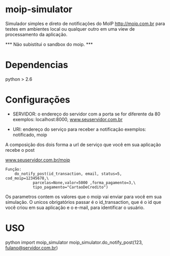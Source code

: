 moip-simulator
==============
Simulador simples e direto de notificações do MoIP <http://moip.com.br> para testes em ambientes local ou qualquer outro em uma view
de processamento da aplicação.

 *** Não subistitui o sandbox do moip. ***

Dependencias
===============
python > 2.6

Configurações
==============
 * SERVIDOR: o endereço do servidor com a porta se for diferente da 80
   exemplos: localhost:8000, www.seuservidor.com.br

 * URI: endereço do serviço para receber a notificação
   exemplos: notificado, moip

A composição dos dois forma a url de serviço que você em sua aplicação
recebe o post

www.seuservidor.com.br/moip

	Função:
 		do_notify_post(id_transaction, email, status=5, cod_moip=12345678,\
                parcelas=None,valor=5000 ,forma_pagamento=3,\
                tipo_pagamento="CartaoDeCredito")

 Os parametros contem os valores que o moip vai enviar para você em
sua simulação. O unicos obrigatórios passar é o id_transaction, que é 
o id que você criou em sua aplicação e o e-mail, para identificar o
usuário.

USO
==============
python
import moip_simulator
moip_simulator.do_notify_post(123, fulano@servidor.com.br)
